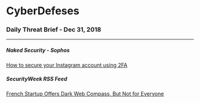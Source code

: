 # CyberDefeses
### Daily Threat Brief - Dec 31, 2018

 
-----
 
##### Naked Security - Sophos
[How to secure your Instagram account using 2FA](http://feedproxy.google.com/~r/nakedsecurity/~3/pVOZd-tARas/)
 
##### SecurityWeek RSS Feed
[French Startup Offers Dark Web Compass, But Not for Everyone](http://feedproxy.google.com/~r/Securityweek/~3/NCOV4q7C-PE/french-startup-offers-dark-web-compass-not-everyone)
 
